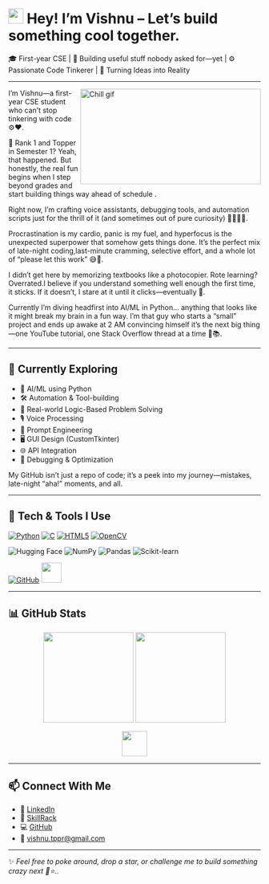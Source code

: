 # <img src="https://media.giphy.com/media/hvRJCLFzcasrR4ia7z/giphy.gif" width="30px" height="30px" align="down"> Hey! I’m Vishnu – Let’s build something cool together.

🎓 First-year CSE | 👾 Building useful stuff nobody asked for—yet | ⚙️ Passionate Code Tinkerer | 🌟 Turning Ideas into Reality

---
[<img align="right" alt="Chill gif" src="https://github.com/Vishnu-tppr/Vishnu-cse/blob/main/LOFI%20BOY.gif?raw=true" width="360" height="190" />](https://github.com/Vishnu-tppr?tab=repositories)

I’m Vishnu—a first-year CSE student who can’t stop tinkering with code ⚙️❤️.</p>

🏅 Rank 1 and Topper in Semester 1? Yeah, that happened. But honestly, the real fun begins when I step beyond grades and start building things way ahead of schedule .

 Right now, I’m crafting voice assistants, debugging tools, and automation scripts just for the thrill of it (and sometimes out of pure curiosity) 👨🏻‍💻✨.

 Procrastination is my cardio, panic is my fuel, and hyperfocus is the unexpected superpower that somehow gets things done. It’s the perfect mix of late-night coding,last-minute cramming, selective effort, and a whole lot of “please let this work” 😅💪.

 I didn’t get here by memorizing textbooks like a photocopier. Rote learning? Overrated.I believe if you understand something well enough the first time, it sticks. If it doesn’t, I stare at it until it clicks—eventually 🤯.

Currently I’m diving headfirst into AI/ML in Python… anything that looks like it might break my brain in a fun way. I’m that guy who starts a “small” project and ends up awake at 2 AM convincing himself it’s the next big thing—one YouTube tutorial, one Stack Overflow thread at a time 🌙📚.

---

## 🌱 Currently Exploring

- 🤖 AI/ML using Python
- 🛠️ Automation & Tool-building
- 🧠 Real-world Logic-Based Problem Solving
- 🎙️ Voice Processing
- 🧪 Prompt Engineering
- 🖥️ GUI Design (CustomTkinter)
- 🌐 API Integration
- 🐞 Debugging & Optimization






My GitHub isn’t just a repo of code; it’s a peek into my journey—mistakes, late-night “aha!” moments, and all. 

---
## 💫 Tech & Tools I Use

[![Python](https://skillicons.dev/icons?i=python)](https://www.python.org/)
[![C](https://skillicons.dev/icons?i=c)]()
[![HTML5](https://skillicons.dev/icons?i=html)]()
[![OpenCV](https://skillicons.dev/icons?i=opencv)]()


![Hugging Face](https://img.shields.io/badge/HuggingFace-FFD21F?style=flat&logo=huggingface&logoColor=black)
![NumPy](https://img.shields.io/badge/NumPy-013243?style=flat&logo=numpy&logoColor=white)
![Pandas](https://img.shields.io/badge/Pandas-130754?style=flat&logo=pandas&logoColor=white)
![Scikit-learn](https://img.shields.io/badge/scikit--learn-F7931E?style=flat&logo=scikit-learn&logoColor=white)



[![GitHub](https://skillicons.dev/icons?i=github)](https://github.com/Vishnu-tppr)
<a href="https://code.visualstudio.com/" target="_blank">
  <img src="https://cdn.jsdelivr.net/gh/devicons/devicon/icons/vscode/vscode-original.svg" width="40" />
</a>




---

## 📊 GitHub Stats

<p align="center">
  <img src="https://github-readme-stats.vercel.app/api?username=Vishnu-tppr&show_icons=true&theme=radical" height="180"/>
  <img src="https://github-readme-stats.vercel.app/api/top-langs/?username=Vishnu-tppr&layout=compact&theme=radical" height="180"/>
</p>

<p align="center">
  <img src="https://komarev.com/ghpvc/?username=Vishnu-tppr&label=Profile%20Views&color=blueviolet&style=flat" height="50"/>
</p>


---

## 📫 Connect With Me

- 🔗 [LinkedIn](https://www.linkedin.com/in/vishnu-v-31583b327/)
- 🧠 [SkillRack](http://www.skillrack.com/profile/504581/fad72b7f91422b6163e1ef0c32831992d1390cbf)
- 💻 [GitHub](https://github.com/Vishnu-tppr)
- 📧 [vishnu.tppr@gmail.com](mailto:vishnu.tppr@gmail.com)

---

✨ *Feel free to poke around, drop a star, or challenge me to build something crazy next 🚧⭐..*  
